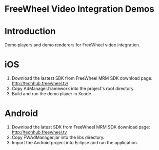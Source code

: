 FreeWheel Video Integration Demos
=================

Introduction
============
Demo players and demo renderers for FreeWheel video integration.

iOS
========
1. Download the lastest SDK from FreeWheel MRM SDK download page:
   http://techhub.freewheel.tv/
2. Copy AdManager.framework into the project's root directory.
3. Build and run the demo player in Xcode.

Android
========
1. Download the latest SDK from FreeWheel MRM SDK download page:
   http://techhub.freewheel.tv
2. Copy FWAdManager.jar into the libs directory.
3. Import the Android project into Eclipse and run the application.

